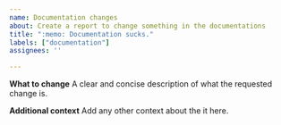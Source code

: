 ```yaml
---
name: Documentation changes
about: Create a report to change something in the documentations
title: ":memo: Documentation sucks."
labels: ["documentation"]
assignees: ''

---
```


**What to change**
A clear and concise description of what the requested change is.

**Additional context**
Add any other context about the it here.
